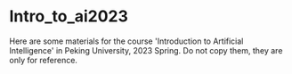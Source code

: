 # Intro_to_ai2023

Here are some materials for the course 'Introduction to Artificial Intelligence' in Peking University, 2023 Spring. Do not copy them, they are only for reference.